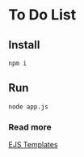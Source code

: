 # To Do List

## Install

```
npm i
```

## Run

```
node app.js
```

### Read more

[EJS Templates](https://ejs.co/)
